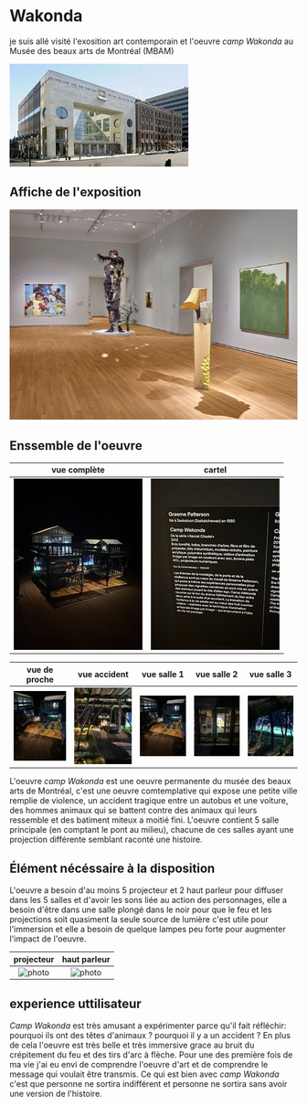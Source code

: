 # Wakonda

je suis allé visité l'exosition art contemporain et l'oeuvre *camp Wakonda* au Musée des beaux arts de Montréal (MBAM) 

![photo](medias/musee_des_beau_art_MBAM.jfif)

## Affiche de l'exposition 

![photo](medias/art_comtemporain_MBAM.png)


## Enssemble de l'oeuvre

vue complète  |  cartel
:-------------------------:|:-------------------------:
![photo](medias/wakonda_enssemble_03.png)|![photo](medias/wakonda_cartel_01.png)

vue de proche |  vue accident |  vue salle 1 |  vue salle 2 |  vue salle 3
:-------------------------:|:-------------------------:|:-------------------------:|:-------------------------:|:-------------------------:
![photo](medias/wakonda_enssemble_proche.png)|![photo](medias/wakonda_accident_01.png)|![photo](medias/wakonda_enssemble_proche.png)|![photo](medias/wakonda_salle_01.png)|![photo](medias/wakonda_salle_02_02.png)||![photo](medias/wakonda_salle_01.png)|![photo](medias/wakonda_salle_03_01.png)

L'oeuvre *camp Wakonda* est une oeuvre permanente du musée des beaux arts de Montréal, c'est une oeuvre comtemplative qui expose une petite ville remplie de violence, un accident tragique entre un autobus et une voiture, des hommes animaux qui se battent contre des animaux qui leurs ressemble et des batiment miteux a moitié fini. L'oeuvre contient 5 salle principale (en comptant le pont au milieu), chacune de ces salles ayant une projection différente semblant raconté une histoire.

## Élément nécéssaire à la disposition

L'oeuvre a besoin d'au moins 5 projecteur et 2 haut parleur pour diffuser dans les 5 salles et d'avoir les sons liée au action des personnages, elle a besoin d'être dans une salle plongé dans le noir pour que le feu et les projections soit quasiment la seule source de lumière c'est utile pour l'immersion et elle a besoin de quelque lampes peu forte pour augmenter l'impact de l'oeuvre.

projecteur  |  haut parleur
:-------------------------:|:-------------------------:
![photo](medias/wakonda_projecteur_01)|![photo](medias/wakonda_projecteur_haut_parleur)

## experience uttilisateur

*Camp Wakonda* est très amusant a expérimenter parce qu'il fait réfléchir: pourquoi ils ont des têtes d'animaux ? pourquoi il y a un accident ? En plus de cela l'oeuvre est très belle et très immersive grace au bruit du crépitement du feu et des tirs d'arc à flèche. Pour une des première fois de ma vie j'ai eu envi de comprendre l'oeuvre d'art et de comprendre le message qui voulait être transmis. Ce qui est bien avec *camp Wakonda* c'est que personne ne sortira indifférent et personne ne sortira sans avoir une version de l'histoire.   
